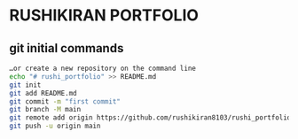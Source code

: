 # RUSHIKIRAN PORTFOLIO

## git initial commands
```bash
…or create a new repository on the command line
echo "# rushi_portfolio" >> README.md
git init
git add README.md
git commit -m "first commit"
git branch -M main
git remote add origin https://github.com/rushikiran8103/rushi_portfolio.git
git push -u origin main
```